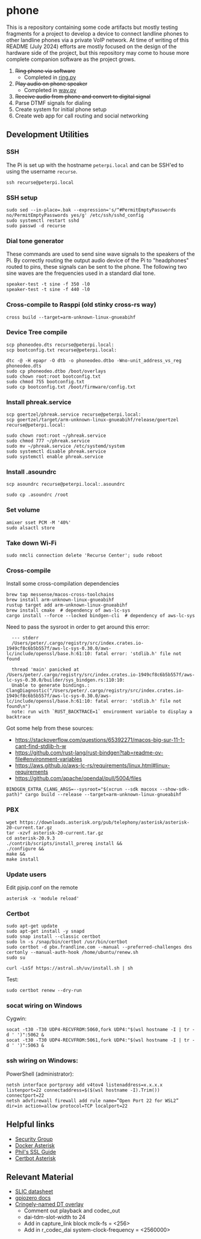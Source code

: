 # phone

This is a repository containing some code artifacts but mostly testing fragments for a project to develop a device to
connect landline phones to other landline phones via a private VoIP network. At time of writing of this README
(July 2024) efforts are mostly focused on the design of the hardware side of the project, but this repository may
come to house more complete companion software as the project grows.

1. ~~Ring phone via software~~
    - Completed in [ring.py](ring.py)
2. ~~Play audio on phone speaker~~
    - Completed in [wav.py](wav.py)
3. ~~Receive audio from phone and convert to digital signal~~
4. Parse DTMF signals for dialing
5. Create system for initial phone setup
6. Create web app for call routing and social networking

## Development Utilities

### SSH
The Pi is set up with the hostname `peterpi.local` and can be SSH'ed to using the username `recurse`.
```
ssh recurse@peterpi.local
```

### SSH setup
```
sudo sed --in-place=.bak --expression='s/^#PermitEmptyPasswords no/PermitEmptyPasswords yes/g' /etc/ssh/sshd_config
sudo systemctl restart sshd
sudo passwd -d recurse
```

### Dial tone generator
These commands are used to send sine wave signals to the speakers of the Pi. By correctly routing the
output audio device of the Pi to "headphones" routed to pins, these signals can be sent to the phone.
The following two sine waves are the frequencies used in a standard dial tone.
```
speaker-test -t sine -f 350 -l0
speaker-test -t sine -f 440 -l0
```

### Cross-compile to Rasppi (old stinky cross-rs way)
```
cross build --target=arm-unknown-linux-gnueabihf
```

### Device Tree compile
```
scp phoneodeo.dts recurse@peterpi.local:
scp bootconfig.txt recurse@peterpi.local:
```
```
dtc -@ -H epapr -O dtb -o phoneodeo.dtbo -Wno-unit_address_vs_reg phoneodeo.dts
sudo cp phoneodeo.dtbo /boot/overlays
sudo chown root:root bootconfig.txt
sudo chmod 755 bootconfig.txt
sudo cp bootconfig.txt /boot/firmware/config.txt
```

### Install phreak.service
```
scp goertzel/phreak.service recurse@peterpi.local:
scp goertzel/target/arm-unknown-linux-gnueabihf/release/goertzel recurse@peterpi.local:
```
```
sudo chown root:root ~/phreak.service
sudo chmod 777 ~/phreak.service
sudo mv ~/phreak.service /etc/systemd/system
sudo systemctl disable phreak.service
sudo systemctl enable phreak.service
```

### Install .asoundrc
```
scp asoundrc recurse@peterpi.local:.asoundrc
```
```
sudo cp .asoundrc /root
```

### Set volume
```
amixer sset PCM -M '40%'
sudo alsactl store
```

### Take down Wi-Fi
```
sudo nmcli connection delete 'Recurse Center'; sudo reboot
```

### Cross-compile
Install some cross-compilation dependencies
```
brew tap messense/macos-cross-toolchains
brew install arm-unknown-linux-gnueabihf
rustup target add arm-unknown-linux-gnueabihf
brew install cmake  # dependency of aws-lc-sys
cargo install --force --locked bindgen-cli  # dependency of aws-lc-sys
```
Need to pass the sysroot in order to get around this error:
```
  --- stderr
  /Users/peter/.cargo/registry/src/index.crates.io-1949cf8c6b5b557f/aws-lc-sys-0.30.0/aws-lc/include/openssl/base.h:61:10: fatal error: 'stdlib.h' file not found

  thread 'main' panicked at /Users/peter/.cargo/registry/src/index.crates.io-1949cf8c6b5b557f/aws-lc-sys-0.30.0/builder/sys_bindgen.rs:110:10:
  Unable to generate bindings.: ClangDiagnostic("/Users/peter/.cargo/registry/src/index.crates.io-1949cf8c6b5b557f/aws-lc-sys-0.30.0/aws-lc/include/openssl/base.h:61:10: fatal error: 'stdlib.h' file not found\n")
  note: run with `RUST_BACKTRACE=1` environment variable to display a backtrace
```
Got some help from these sources:
- https://stackoverflow.com/questions/65392271/macos-big-sur-11-1-cant-find-stdlib-h-w
- https://github.com/rust-lang/rust-bindgen?tab=readme-ov-file#environment-variables
- https://aws.github.io/aws-lc-rs/requirements/linux.html#linux-requirements
- https://github.com/apache/opendal/pull/5004/files
```
BINDGEN_EXTRA_CLANG_ARGS=--sysroot="$(xcrun --sdk macosx --show-sdk-path)" cargo build --release --target=arm-unknown-linux-gnueabihf
```

### PBX
```
wget https://downloads.asterisk.org/pub/telephony/asterisk/asterisk-20-current.tar.gz
tar -xzvf asterisk-20-current.tar.gz
cd asterisk-20.9.3
./contrib/scripts/install_prereq install &&
./configure &&
make &&
make install
```

### Update users
Edit pjsip.conf on the remote
```
asterisk -x 'module reload'
```

### Certbot
```
sudo apt-get update
sudo apt-get install -y snapd
sudo snap install --classic certbot
sudo ln -s /snap/bin/certbot /usr/bin/certbot
sudo certbot -d pbx.frandline.com --manual --preferred-challenges dns certonly --manual-auth-hook /home/ubuntu/renew.sh
sudo su
```
```
curl -LsSf https://astral.sh/uv/install.sh | sh
```

Test:
```
sudo certbot renew --dry-run
```

### socat wiring on Windows
Cygwin:
```
socat -t30 -T30 UDP4-RECVFROM:5060,fork UDP4:"$(wsl hostname -I | tr -d ' ')":5062 &
socat -t30 -T30 UDP4-RECVFROM:5061,fork UDP4:"$(wsl hostname -I | tr -d ' ')":5063 &
```

### ssh wiring on Windows:
PowerShell (administrator):
```
netsh interface portproxy add v4tov4 listenaddress=x.x.x.x listenport=22 connectaddress=$($(wsl hostname -I).Trim()) connectport=22
netsh advfirewall firewall add rule name=”Open Port 22 for WSL2” dir=in action=allow protocol=TCP localport=22
```

## Helpful links
- [Security Group](https://us-east-2.console.aws.amazon.com/ec2/home?region=us-east-2#SecurityGroup:group-id=sg-04dbcc9ef474c2027)
- [Docker Asterisk](https://github.com/mlan/docker-asterisk)
- [Phil's SSL Guide](https://www.phildev.net/ssl/)
- [Certbot Asterisk](https://feeding.cloud.geek.nz/posts/using-letsencrypt-cert-with-asterisk/)

## Relevant Material
- [SLIC datasheet](https://silvertel.com/images/datasheets/Ag1171-datasheet-Low-cost-ringing-SLIC-with-single-supply.pdf)
- [gpiozero docs](https://gpiozero.readthedocs.io/en/latest/)
- [Cringely-named DT overlay](https://github.com/AkiyukiOkayasu/RaspberryPi_I2S_Slave)
    - Comment out playback and codec_out
    - dai-tdm-slot-width to 24
    - Add in capture_link block mclk-fs = <256>
    - Add in r_codec_dai system-clock-frequency = <2560000>
